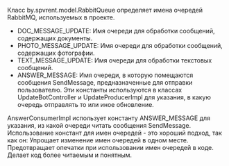 Класс by.spvrent.model.RabbitQueue определяет имена очередей RabbitMQ, используемых в проекте.

- DOC_MESSAGE_UPDATE: Имя очереди для обработки сообщений, содержащих документы.
- PHOTO_MESSAGE_UPDATE: Имя очереди для обработки сообщений, содержащих фотографии.
- TEXT_MESSAGE_UPDATE: Имя очереди для обработки текстовых сообщений.
- ANSWER_MESSAGE: Имя очереди, в которую помещаются сообщения SendMessage, предназначенные для отправки пользователю.
Эти константы используются в классах UpdateBotController и UpdateProducerImpl для указания, 
в какую очередь отправлять то или иное обновление. 

AnswerConsumerImpl использует константу ANSWER_MESSAGE для указания, из какой очереди читать сообщения SendMessage.
Использование констант для имен очередей - это хороший подход, так как он:
Упрощает изменение имен очередей в одном месте.
Предотвращает опечатки при использовании имен очередей в коде.
Делает код более читаемым и понятным.